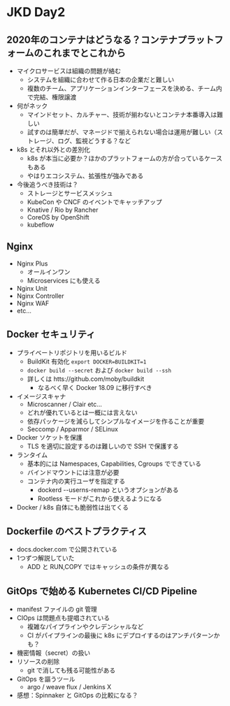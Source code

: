 # JKD Day2

## 2020年のコンテナはどうなる？コンテナプラットフォームのこれまでとこれから
- マイクロサービスは組織の問題が絡む
    - システムを組織に合わせて作る日本の企業だと難しい
    - 複数のチーム、アプリケーションインターフェースを決める、チーム内で完結、権限譲渡
- 何がネック
    - マインドセット、カルチャー、技術が揃わないとコンテナ本番導入は難しい
    - 試すのは簡単だが、マネージドで揃えられない場合は運用が難しい（ストレージ、ログ、監視どうする？など
- k8s とそれ以外との差別化
    - k8s が本当に必要か？ほかのプラットフォームの方が合っているケースもある
    - やはりエコシステム、拡張性が強みである
- 今後追うべき技術は？
    - ストレージとサービスメッシュ
    - KubeCon や CNCF のイベントでキャッチアップ
    - Knative / Rio by Rancher
    - CoreOS by OpenShift
    - kubeflow

## Nginx
- Nginx Plus
    - オールインワン
    - Microservices にも使える
- Nginx Unit
- Nginx Controller
- Nginx WAF
- etc...

## Docker セキュリティ
- プライベートリポジトリを用いるビルド
    - BuildKit 有効化 `export DOCKER=BUILDKIT=1`
    - `docker build --secret` および `docker build --ssh`
    - 詳しくは htts://github.com/moby/buildkit
        - なるべく早く Docker 18.09 に移行すべき
- イメージスキャナ
    - Microscanner / Clair etc...
    - どれが優れているとは一概には言えない
    - 依存パッケージを減らしてシンプルなイメージを作ることが重要
    - Seccomp / Apparmor / SELinux
- Docker ソケットを保護
    - TLS を適切に設定するのは難しいので SSH で保護する
- ランタイム
    - 基本的には Namespaces, Capabilities, Cgroups でできている
    - バインドマウントには注意が必要
    - コンテナ内の実行ユーザを指定する
        - dockerd --userns-remap というオプションがある
        - Rootless モードがこれから使えるようになる
- Docker / k8s 自体にも脆弱性は出てくる


## Dockerfile のベストプラクティス
- docs.docker.com で公開されている
- 1つずつ解説していた
    - ADD と RUN,COPY ではキャッシュの条件が異なる
    
## GitOps で始める Kubernetes CI/CD Pipeline
- manifest ファイルの git 管理
- CIOps は問題点も提唱されている
    - 複雑なパイプラインやクレデンシャルなど
    - CI がパイプラインの最後に k8s にデプロイするのはアンチパターンかも？
- 機密情報（secret）の扱い
- リソースの削除
    - git で消しても残る可能性がある
- GitOps を謳うツール
    - argo / weave flux / Jenkins X
- 感想：Spinnaker と GitOps の比較になる？










